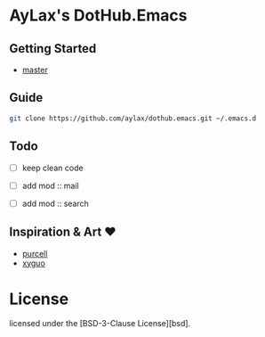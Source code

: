 # AyLax's DotHub.Emacs


## Getting Started
- [master](https://github.com/aylax/dothub.emacs.git) 


## Guide
```sh
git clone https://github.com/aylax/dothub.emacs.git ~/.emacs.d
```


## Todo
- [ ] keep clean code
- [ ] add mod :: mail
- [ ] add mod :: search


## Inspiration & Art :heart:
- [purcell](https://github.com/purcell/emacs.d.git)
- [xyguo](https://github.com/xyguo/emacs.d)


# License
licensed under the [BSD-3-Clause License][bsd].
